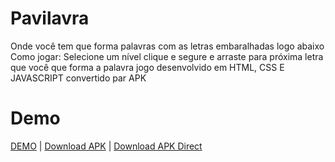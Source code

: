 # Pavilavra
Onde você tem que forma palavras com as letras embaralhadas logo abaixo Como jogar: Selecione um nível clique e segure e arraste para próxima letra que você que forma a palavra jogo desenvolvido em HTML, CSS E JAVASCRIPT convertido par APK

# Demo
[DEMO](https://luizbrunost.github.io/Pavilavra/Main.html) | [Download APK](https://scripttutoriais.blogspot.com/2021/01/game-pavilavra.html) | [Download APK Direct](https://github.com/LuizBrunoST/Pavilavra/blob/master/Pavilavra_1_0.0.apk)
